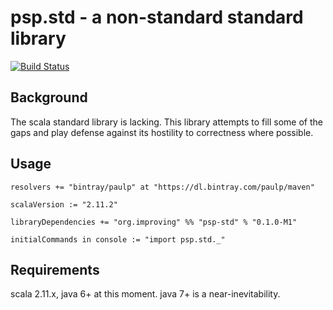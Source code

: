 psp.std - a non-standard standard library
=========================================

[![Build Status](https://travis-ci.org/paulp/psp-std.svg?branch=master)](https://travis-ci.org/paulp/psp-std)

Background
----------

The scala standard library is lacking. This library attempts to fill some of the gaps and play defense against its hostility to correctness where possible.

Usage
-----

    resolvers += "bintray/paulp" at "https://dl.bintray.com/paulp/maven"

    scalaVersion := "2.11.2"

    libraryDependencies += "org.improving" %% "psp-std" % "0.1.0-M1"

    initialCommands in console := "import psp.std._"

Requirements
------------

scala 2.11.x, java 6+ at this moment. java 7+ is a near-inevitability.
